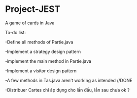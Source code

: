 # Project-JEST
A game of cards in Java 

To-do list:

-Define all methods of Partie.java

-Implement a strategy design pattern

-implement the main method in Partie.java

-Implement a visitor design pattern 

-A few methods in Tas.java aren't working as intended //DONE

-Distribuer Cartes chỉ áp dụng cho lần đầu, lần sau chưa ok ? 


